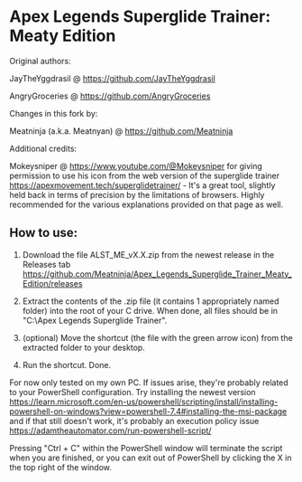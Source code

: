 # Apex Legends Superglide Trainer: Meaty Edition

Original authors:

JayTheYggdrasil @ https://github.com/JayTheYggdrasil

AngryGroceries  @ https://github.com/AngryGroceries 


Changes in this fork by:

Meatninja (a.k.a. Meatnyan) @ https://github.com/Meatninja


Additional credits:

Mokeysniper @ https://www.youtube.com/@Mokeysniper for giving permission to use his icon from the web version of the superglide trainer https://apexmovement.tech/superglidetrainer/ - It's a great tool, slightly held back in terms of precision by the limitations of browsers. Highly recommended for the various explanations provided on that page as well.


## How to use:

1. Download the file ALST_ME_vX.X.zip from the newest release in the Releases tab https://github.com/Meatninja/Apex_Legends_Superglide_Trainer_Meaty_Edition/releases

2. Extract the contents of the .zip file (it contains 1 appropriately named folder) into the root of your C drive. When done, all files should be in "C:\Apex Legends Superglide Trainer\".

3. (optional) Move the shortcut (the file with the green arrow icon) from the extracted folder to your desktop.

4. Run the shortcut. Done.


For now only tested on my own PC. If issues arise, they're probably related to your PowerShell configuration. Try installing the newest version https://learn.microsoft.com/en-us/powershell/scripting/install/installing-powershell-on-windows?view=powershell-7.4#installing-the-msi-package and if that still doesn't work, it's probably an execution policy issue https://adamtheautomator.com/run-powershell-script/


Pressing "Ctrl + C" within the PowerShell window will terminate the script when you are finished, or you can exit out of PowerShell by clicking the X in the top right of the window.
